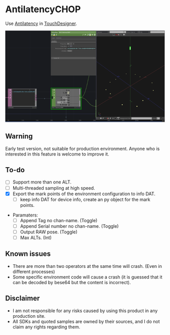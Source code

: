 # AntilatencyCHOP

Use [Antilatency](https://antilatency.com/) in [TouchDesigner](https://derivative.ca/).

![](img/sc01.png)

## Warning
Early test version, not suitable for production environment. Anyone who is interested in this feature is welcome to improve it.


## To-do
- [ ] Support more than one ALT. 
- [ ] Multi-threaded sampling at high speed.
- [x] Export the mark points of the environment configuration to info DAT.
    - [ ] keep info DAT for device info, create an py object for the mark points.
- Paramaters:
    - [ ] Append Tag no chan-name. (Toggle)
    - [ ] Append Serial number no chan-name. (Toggle)
    - [ ] Output RAW pose. (Toggle)
    - [ ] Max ALTs. (Int)

## Known issues
- There are more than two operators at the same time will crash. (Even in different processes)
- Some specific environment code will cause a crash (it is guessed that it can be decoded by bese64 but the content is incorrect).

## Disclaimer
- I am not responsible for any risks caused by using this product in any production site.
- All SDKs and quoted samples are owned by their sources, and I do not claim any rights regarding them.